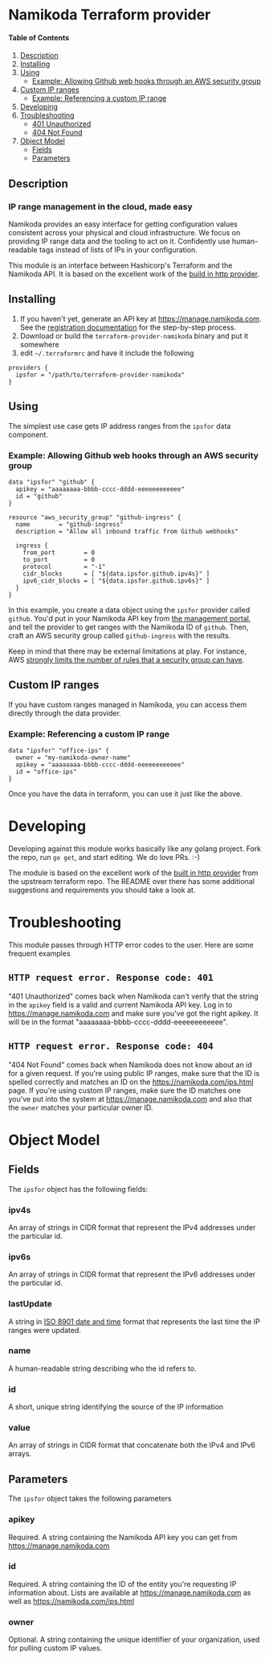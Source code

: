 # Namikoda Terraform provider

#### Table of Contents
1. [Description](#description)
1. [Installing](#installing)
1. [Using](#using)
    * [Example: Allowing Github web hooks through an AWS security group](#example-allowing-github-web-hooks-through-an-aws-security-group)
1. [Custom IP ranges](#custom-ip-ranges)
    * [Example: Referencing a custom IP range](#example-referencing-a-custom-ip-range)
1. [Developing](#developing)
1. [Troubleshooting](#troubleshooting)
    * [401 Unauthorized](#http-request-error-response-code-401)
    * [404 Not Found](#http-request-error-response-code-404)
1. [Object Model](#object-model)
    * [Fields](#fields)
    * [Parameters](#parameters)

## Description

### IP range management in the cloud, made easy

Namikoda provides an easy interface for getting configuration values consistent across your physical and cloud infrastructure. We focus on providing IP range data and the tooling to act on it. Confidently use human-readable tags instead of lists of IPs in your configuration.

This module is an interface between Hashicorp's Terraform and the Namikoda API.  It is based on the excellent work of the [build in http provider](https://github.com/terraform-providers/terraform-provider-http).

## Installing
1. If you haven't yet, generate an API key at https://manage.namikoda.com.  See the [registration documentation](https://docs.namikoda.com/registration/index.html) for the step-by-step process.
1. Download or build the `terraform-provider-namikoda` binary and put it somewhere
1. edit `~/.terraformrc` and have it include the following

```
providers {
  ipsfor = "/path/to/terraform-provider-namikoda"
}
```

## Using
  The simplest use case gets IP address ranges from the `ipsfor` data component.
###  Example: Allowing Github web hooks through an AWS security group
```
data "ipsfor" "github" {
  apikey = "aaaaaaaa-bbbb-cccc-dddd-eeeeeeeeeeee"
  id = "github"
}

resource "aws_security_group" "github-ingress" {
  name        = "github-ingress"
  description = "Allow all inbound traffic from Github webhooks"

  ingress {
    from_port        = 0
    to_port          = 0
    protocol         = "-1"
    cidr_blocks      = [ "${data.ipsfor.github.ipv4s}" ]
    ipv6_cidr_blocks = [ "${data.ipsfor.github.ipv6s}" ]
  }
}
```

In this example, you create a data object using the `ipsfor` provider called `github`.  You'd put in your Namikoda API key from [the management portal](https://manage.namikoda.com), and tell the provider to get ranges with the Namikoda ID of `github`.  Then, craft an AWS security group called `github-ingress` with the results.

Keep in mind that there may be external limitations at play.  For instance, AWS [strongly limits the number of rules that a security group can have](http://docs.aws.amazon.com/AmazonVPC/latest/UserGuide/VPC_Appendix_Limits.html#vpc-limits-security-groups).


##  Custom IP ranges

If you have custom ranges managed in Namikoda, you can access them directly through the data provider.  

###  Example: Referencing a custom IP range
```
data "ipsfor" "office-ips" {
  owner = "my-namikoda-owner-name"
  apikey = "aaaaaaaa-bbbb-cccc-dddd-eeeeeeeeeeee"
  id = "office-ips"
}
```

Once you have the data in terraform, you can use it just like the above.


# Developing

Developing against this module works basically like any golang project.  Fork the repo, run `go get`, and start editing.  We do love PRs. :-)

The module is based on the excellent work of the [built in http provider](https://github.com/terraform-providers/terraform-provider-http) from the upstream terraform repo.  The README over there has some additional suggestions and requirements you should take a look at.

# Troubleshooting

This module passes through HTTP error codes to the user.  Here are some frequent examples

##  `HTTP request error. Response code: 401`
"401 Unauthorized" comes back when Namikoda can't verify that the string in the `apikey` field is a valid and current Namikoda API key.  Log in to https://manage.namikoda.com and make sure you've got the right apikey.  It will be in the format "aaaaaaaa-bbbb-cccc-dddd-eeeeeeeeeeee".

## `HTTP request error. Response code: 404`
"404 Not Found" comes back when Namikoda does not know about an id for a given request.  If you're using public IP ranges, make sure that the ID is spelled correctly and matches an ID on the https://namikoda.com/ips.html page.  If you're using custom IP ranges, make sure the ID matches one you've put into the system at https://manage.namikoda.com and also that the `owner` matches your particular owner ID.

# Object Model

## Fields

The `ipsfor` object has the following fields:

### ipv4s
An array of strings in CIDR format that represent the IPv4 addresses under the particular id.

### ipv6s
An array of strings in CIDR format that represent the IPv6 addresses under the particular id.

### lastUpdate
A string in [ISO 8901 date and time](https://en.wikipedia.org/wiki/ISO_8601#Combined_date_and_time_representations) format that represents the last time the IP ranges were updated.

### name
A human-readable string describing who the id refers to.

### id
A short, unique string identifying the source of the IP information

### value
An array of strings in CIDR format that concatenate both the IPv4 and IPv6 arrays.

## Parameters

The `ipsfor` object takes the following parameters

### apikey
Required.  A string containing the Namikoda API key you can get from https://manage.namikoda.com

### id
Required.  A string containing the ID of the entity you're requesting IP information about.  Lists are available at https://manage.namikoda.com as well as https://namikoda.com/ips.html

### owner
Optional.  A string containing the unique identifier of your organization, used for pulling custom IP values.
